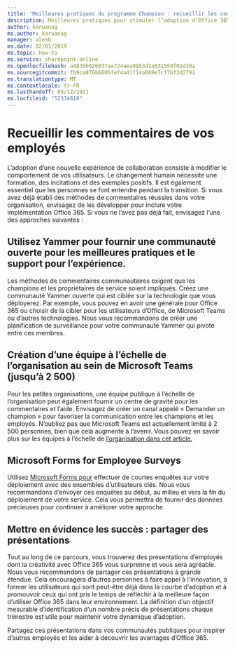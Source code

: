 ```yaml
---
title: 'Meilleures pratiques du programme Champion : recueillir les commentaires'
description: Meilleures pratiques pour stimuler l’adoption d’Office 365.
author: karuanag
ms.author: karuanag
manager: alexb
ms.date: 02/01/2019
ms.topic: how-to
ms.service: sharepoint-online
ms.openlocfilehash: a4839b026037aa724aea9953d2a031558f01d30a
ms.sourcegitcommit: fb9ca876b6605fef4a41f14a069e7cf7bf3d2791
ms.translationtype: MT
ms.contentlocale: fr-FR
ms.lasthandoff: 05/12/2021
ms.locfileid: "52334618"
---
```

# <a name="collect-feedback-from-your-employees"></a>Recueillir les commentaires de vos employés

L’adoption d’une nouvelle expérience de collaboration consiste à modifier le comportement de vos utilisateurs. Le changement humain nécessite une formation, des incitations et des exemples positifs. Il est également essentiel que les personnes se font entendre pendant la transition. Si vous avez déjà établi des méthodes de commentaires réussies dans votre organisation, envisagez de les développer pour inclure votre implémentation Office 365. Si vous ne l’avez pas déjà fait, envisagez l’une des approches suivantes :

## <a name="use-yammer-to-provide-an-open-community-for-best-practices-and-support-for-the-experience"></a>Utilisez Yammer pour fournir une communauté ouverte pour les meilleures pratiques et le support pour l’expérience.
Les méthodes de commentaires communautaires exigent que les champions et les propriétaires de service soient impliqués. Créez une communauté Yammer ouverte qui est ciblée sur la technologie que vous déployerez.  Par exemple, vous pouvez en avoir une générale pour Office 365 ou choisir de la cibler pour les utilisateurs d’Office, de Microsoft Teams ou d’autres technologies.  Nous vous recommandons de créer une planification de surveillance pour votre communauté Yammer qui pivote entre ces membres. 

## <a name="creating-an-org-wide-team-within-microsoft-teams-up-to-2500"></a>Création d’une équipe à l’échelle de l’organisation au sein de Microsoft Teams (jusqu’à 2 500)
Pour les petites organisations, une équipe publique à l’échelle de l’organisation peut également fournir un centre de gravité pour les commentaires et l’aide.  Envisagez de créer un canal appelé « Demander un champion » pour favoriser la communication entre les champions et les employés.  N’oubliez pas que Microsoft Teams est actuellement limité à 2 500 personnes, bien que cela augmente à l’avenir. Vous pouvez en savoir plus sur les équipes à l’échelle de [l’organisation dans cet article.](/microsoftteams/create-an-org-wide-team) 

## <a name="microsoft-forms-for-employee-surveys"></a>Microsoft Forms for Employee Surveys

Utilisez [Microsoft Forms pour](https://support.office.com/forms) effectuer de courtes enquêtes sur votre déploiement avec des ensembles d’utilisateurs clés.  Nous vous recommandons d’envoyer ces enquêtes au début, au milieu et vers la fin du déploiement de votre service.  Cela vous permettra de fournir des données précieuses pour continuer à améliorer votre approche.  

## <a name="highlight-the-wins-share-showcases"></a>Mettre en évidence les succès : partager des présentations
Tout au long de ce parcours, vous trouverez des présentations d’employés dont la créativité avec Office 365 vous surprenne et vous sera agréable. Nous vous recommandons de partager ces présentations à grande étendue. Cela encouragera d’autres personnes à faire appel à l’innovation, à former les utilisateurs qui sont peut-être déjà dans la courbe d’adoption et à promouvoir ceux qui ont pris le temps de réfléchir à la meilleure façon d’utiliser Office 365 dans leur environnement. La définition d’un objectif mesurable d’identification d’un nombre précis de présentations chaque trimestre est utile pour maintenir votre dynamique d’adoption.

Partagez ces présentations dans vos communautés publiques pour inspirer d’autres employés et les aider à découvrir les avantages d’Office 365.